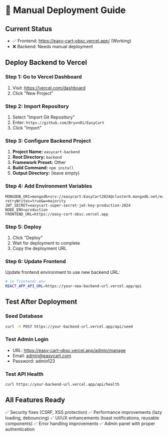 # 🚀 Manual Deployment Guide

## Current Status
- ✅ Frontend: https://easy-cart-obsc.vercel.app/ (Working)
- ❌ Backend: Needs manual deployment

## Deploy Backend to Vercel

### Step 1: Go to Vercel Dashboard
1. Visit: https://vercel.com/dashboard
2. Click "New Project"

### Step 2: Import Repository
1. Select "Import Git Repository"
2. Enter: `https://github.com/Bryvn01/EasyCart`
3. Click "Import"

### Step 3: Configure Backend Project
1. **Project Name:** `easycart-backend`
2. **Root Directory:** `backend`
3. **Framework Preset:** Other
4. **Build Command:** `npm install`
5. **Output Directory:** (leave empty)

### Step 4: Add Environment Variables
```
MONGODB_URI=mongodb+srv://easycart:EasyCart2024@cluster0.mongodb.net/easycart?retryWrites=true&w=majority
JWT_SECRET=easycart-super-secret-jwt-key-production-2024
NODE_ENV=production
FRONTEND_URL=https://easy-cart-obsc.vercel.app
```

### Step 5: Deploy
1. Click "Deploy"
2. Wait for deployment to complete
3. Copy the deployment URL

### Step 6: Update Frontend
Update frontend environment to use new backend URL:
```bash
# In frontend/.env
REACT_APP_API_URL=https://your-new-backend-url.vercel.app/api
```

## Test After Deployment

### Seed Database
```bash
curl -X POST https://your-backend-url.vercel.app/api/seed
```

### Test Admin Login
- URL: https://easy-cart-obsc.vercel.app/admin/manage
- Email: admin@easycart.com
- Password: admin123

### Test API Health
```bash
curl https://your-backend-url.vercel.app/api/health
```

## All Features Ready
✅ Security fixes (CSRF, XSS protection)
✅ Performance improvements (lazy loading, debouncing)
✅ UI/UX enhancements (toast notifications, reusable components)
✅ Error handling improvements
✅ Admin panel with proper authentication